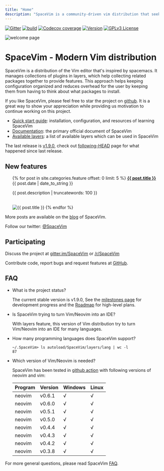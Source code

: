 ```yaml
---
title: "Home"
description: "SpaceVim is a community-driven vim distribution that seeks to provide layer feature."
---
```


[![Gitter](https://img.shields.io/gitter/room/SpaceVim/SpaceVim?color=%2364CEAA)](https://gitter.im/SpaceVim/SpaceVim)
[![build](https://img.shields.io/github/workflow/status/SpaceVim/SpaceVim/test)](https://github.com/SpaceVim/SpaceVim/actions/workflows/check.yml?query=branch%3Amaster)
[![Codecov coverage](https://img.shields.io/codecov/c/github/SpaceVim/SpaceVim.svg)](https://codecov.io/gh/SpaceVim/SpaceVim)
[![Version](https://img.shields.io/badge/version-2.0.0--dev-8700FF.svg)](https://github.com/SpaceVim/SpaceVim/releases)
[![GPLv3 License](https://img.shields.io/badge/license-GPLv3-blue.svg)](https://github.com/SpaceVim/SpaceVim/blob/master/LICENSE)

![welcome page](https://user-images.githubusercontent.com/13142418/148374827-5f7aeaaa-e69b-441e-b872-408b47f4da04.png)

# SpaceVim - Modern Vim distribution

SpaceVim is a distribution of the Vim editor that's inspired by spacemacs.
It manages collections of plugins in layers, which help collecting related
packages together to provide features. This approach helps keeping
configuration organized and reduces overhead for the user by keeping them
from having to think about what packages to install.

If you like SpaceVim, please feel free to star the project on [github](https://github.com/SpaceVim/SpaceVim). It is a great way to show your
appreciation while providing us motivation to continue working on this project.

- [Quick start guide](quick-start-guide/): installation, configuration, and resources of learning SpaceVim
- [Documentation](documentation/): the primary official document of SpaceVim
- [Available layers](layers/): a list of available layers which can be used in SpaceVim

The last release is [v1.9.0](https://spacevim.org/SpaceVim-release-v1.9.0/), check out [following-HEAD](https://github.com/SpaceVim/SpaceVim/wiki/Following-HEAD) page for what happened since last release.

## New features

<ul>
    {% for post in site.categories.feature offset: 0 limit: 5  %}
               <strong><a href="{{ post.url }}">{{ post.title }}</a></strong>
               <br>
               <span class="post-date">{{ post.date | date_to_string }}</span>
               <p>{{ post.description | truncatewords: 100 }}</p>
               <br>
               <img alt="{{ post.title }}" src="{{ post.image }}">
    {% endfor %}
</ul>

More posts are available on the [blog](blog/) of SpaceVim.

Follow our twitter: [@SpaceVim](https://twitter.com/SpaceVim)

## Participating

Discuss the project at [gitter.im/SpaceVim](https://gitter.im/SpaceVim/SpaceVim) or [/r/SpaceVim](https://www.reddit.com/r/SpaceVim/)

Contribute code, report bugs and request features at [GitHub](https://github.com/SpaceVim/SpaceVim).

## FAQ

- What is the project status?

  The current stable version is v1.9.0, See the [milestones page](https://github.com/SpaceVim/SpaceVim/milestones)
  for development progress and the [Roadmap](roadmap/) for high-level plans.

- Is SpaceVim trying to turn Vim/Neovim into an IDE?

  With layers feature, this version of Vim distribution try to turn Vim/Neovim into an IDE for many languages.

- How many programming languages does SpaceVim support?

  ```
  ~/.SpaceVim> ls autoload/SpaceVim/layers/lang | wc -l
  87
  ```

- Which version of Vim/Neovim is needed?

  SpaceVim has been tested in [github action](https://github.com/SpaceVim/SpaceVim/actions) with following
  versions of neovim and vim:

  | Program | Version | Windows | Linux |
  | ------- | ------- | ------- | ----- |
  | neovim  | v0.6.1  | √       | √     |
  | neovim  | v0.6.0  | √       | √     |
  | neovim  | v0.5.1  | √       | √     |
  | neovim  | v0.5.0  | √       | √     |
  | neovim  | v0.4.4  | √       | √     |
  | neovim  | v0.4.3  | √       | √     |
  | neovim  | v0.4.2  | √       | √     |
  | neovim  | v0.3.8  | √       | √     |

For more general questions, please read SpaceVim [FAQ](faq/).

<!-- vim:set nowrap: -->
